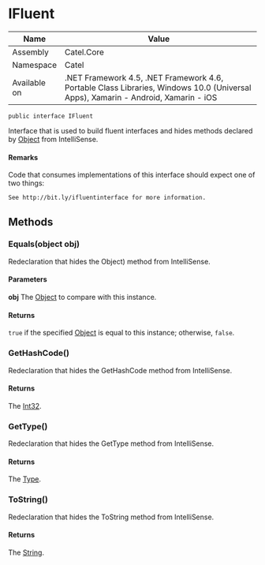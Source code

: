 

# IFluent

Name|Value
---|---
Assembly|Catel.Core
Namespace|Catel
Available on|.NET Framework 4.5, .NET Framework 4.6, Portable Class Libraries, Windows 10.0 (Universal Apps), Xamarin - Android, Xamarin - iOS

```
public interface IFluent
```

Interface that is used to build fluent interfaces and hides methods declared by [Object](#) from IntelliSense.

#### Remarks

Code that consumes implementations of this interface should expect one of two things:
    
    See http://bit.ly/ifluentinterface for more information.



## Methods

### Equals(object obj)

Redeclaration that hides the Object) method from IntelliSense.

#### Parameters

**obj**
The [Object](#) to compare with this instance.

#### Returns

```true``` if the specified [Object](#) is equal to this instance; otherwise, ```false```.



### GetHashCode()

Redeclaration that hides the GetHashCode method from IntelliSense.

#### Returns

The [Int32](#).



### GetType()

Redeclaration that hides the GetType method from IntelliSense.

#### Returns

The [Type](#).



### ToString()

Redeclaration that hides the ToString method from IntelliSense.

#### Returns

The [String](#).



